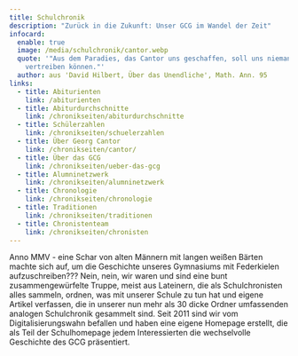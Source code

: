 ```yaml
---
title: Schulchronik
description: "Zurück in die Zukunft: Unser GCG im Wandel der Zeit"
infocard:
  enable: true
  image: /media/schulchronik/cantor.webp
  quote: '"Aus dem Paradies, das Cantor uns geschaffen, soll uns niemand
    vertreiben können."'
  author: aus 'David Hilbert, Über das Unendliche', Math. Ann. 95
links:
  - title: Abiturienten
    link: /abiturienten
  - title: Abiturdurchschnitte
    link: /chronikseiten/abiturdurchschnitte
  - title: Schülerzahlen
    link: /chronikseiten/schuelerzahlen
  - title: Über Georg Cantor
    link: /chronikseiten/cantor/
  - title: Über das GCG
    link: /chronikseiten/ueber-das-gcg
  - title: Alumninetzwerk
    link: /chronikseiten/alumninetzwerk
  - title: Chronologie
    link: /chronikseiten/chronologie
  - title: Traditionen
    link: /chronikseiten/traditionen
  - title: Chronistenteam
    link: /chronikseiten/chronisten
---
```

Anno MMV - eine Schar von alten Männern mit langen weißen Bärten machte sich auf, um die Geschichte unseres Gymnasiums mit Federkielen aufzuschreiben??? Nein, nein, wir waren und sind eine bunt zusammengewürfelte Truppe, meist aus Lateinern, die als Schulchronisten alles sammeln, ordnen, was mit unserer Schule zu tun hat und eigene Artikel verfassen, die in unserer nun mehr als 30 dicke Ordner umfassenden analogen Schulchronik gesammelt sind. Seit 2011 sind wir vom Digitalisierungswahn befallen und haben eine eigene Homepage erstellt, die als Teil der Schulhomepage jedem Interessierten die wechselvolle Geschichte des GCG präsentiert.
